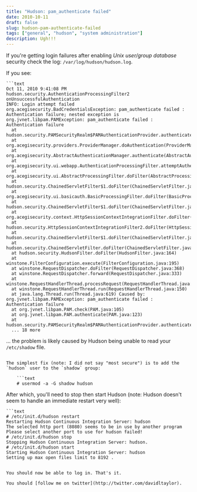 ```yaml
---
title: "Hudson: pam_authenticate failed"
date: 2010-10-11
draft: false
slug: hudson-pam-authenticate-failed
tags: ["general", "hudson", "system administration"]
description: Ugh!!!
---
```


If you're getting login failures after enabling _Unix user/group database_ security check the log: `/var/log/hudson/hudson.log`.

If you see:

    ```text
    Oct 11, 2010 9:41:08 PM hudson.security.AuthenticationProcessingFilter2 onUnsuccessfulAuthentication
    INFO: Login attempt failed
    org.acegisecurity.BadCredentialsException: pam_authenticate failed : Authentication failure; nested exception is org.jvnet.libpam.PAMException: pam_authenticate failed : Authentication failure
      at hudson.security.PAMSecurityRealm$PAMAuthenticationProvider.authenticate(PAMSecurityRealm.java:100)
      at org.acegisecurity.providers.ProviderManager.doAuthentication(ProviderManager.java:195)
      at org.acegisecurity.AbstractAuthenticationManager.authenticate(AbstractAuthenticationManager.java:45)
      at org.acegisecurity.ui.webapp.AuthenticationProcessingFilter.attemptAuthentication(AuthenticationProcessingFilter.java:71)
      at org.acegisecurity.ui.AbstractProcessingFilter.doFilter(AbstractProcessingFilter.java:252)
      at hudson.security.ChainedServletFilter$1.doFilter(ChainedServletFilter.java:87)
      at org.acegisecurity.ui.basicauth.BasicProcessingFilter.doFilter(BasicProcessingFilter.java:173)
      at hudson.security.ChainedServletFilter$1.doFilter(ChainedServletFilter.java:87)
      at org.acegisecurity.context.HttpSessionContextIntegrationFilter.doFilter(HttpSessionContextIntegrationFilter.java:249)
      at hudson.security.HttpSessionContextIntegrationFilter2.doFilter(HttpSessionContextIntegrationFilter2.java:66)
      at hudson.security.ChainedServletFilter$1.doFilter(ChainedServletFilter.java:87)
      at hudson.security.ChainedServletFilter.doFilter(ChainedServletFilter.java:76)
      at hudson.security.HudsonFilter.doFilter(HudsonFilter.java:164)
      at winstone.FilterConfiguration.execute(FilterConfiguration.java:195)
      at winstone.RequestDispatcher.doFilter(RequestDispatcher.java:368)
      at winstone.RequestDispatcher.forward(RequestDispatcher.java:333)
      at winstone.RequestHandlerThread.processRequest(RequestHandlerThread.java:244)
      at winstone.RequestHandlerThread.run(RequestHandlerThread.java:150)
      at java.lang.Thread.run(Thread.java:619) Caused by: org.jvnet.libpam.PAMException: pam_authenticate failed : Authentication failure
      at org.jvnet.libpam.PAM.check(PAM.java:105)
      at org.jvnet.libpam.PAM.authenticate(PAM.java:123)
      at hudson.security.PAMSecurityRealm$PAMAuthenticationProvider.authenticate(PAMSecurityRealm.java:90)
      ... 18 more
  
... the problem is likely caused by Hudson being unable to read your `/etc/shadow` file.
```

The simplest fix (note: I did not say "most secure") is to add the `hudson` user to the `shadow` group:

    ```text
    # usermod -a -G shadow hudson
```

After which, you'll need to stop then start Hudson (note: Hudson doesn't seem to handle an immediate restart very well):

    ```text
    # /etc/init.d/hudson restart
    Restarting Hudson Continuous Integration Server: hudson
    The selected http port (8080) seems to be in use by another program
    Please select another port to use for hudson failed!
    # /etc/init.d/hudson stop
    Stopping Hudson Continuous Integration Server: hudson.
    # /etc/init.d/hudson start
    Starting Hudson Continuous Integration Server: hudson
    Setting up max open files limit to 8192 .
```

You should now be able to log in. That's it.

You should [follow me on twitter](http://twitter.com/davidltaylor).
